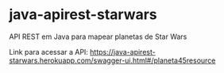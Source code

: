 # java-apirest-starwars
API REST em Java para mapear planetas de Star Wars

Link para acessar a API: https://java-apirest-starwars.herokuapp.com/swagger-ui.html#/planeta45resource
